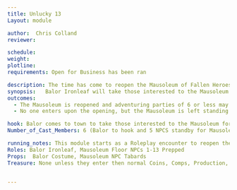 ```yaml
---
title: Unlucky 13
Layout: module

author:  Chris Colland
reviewer: 

schedule:
weight: 
plotline: 
requirements: Open for Business has been ran

description: The time has come to reopen the Mausoleum of Fallen Heroes. Balor Ironleaf will explain the importance of this Mausoleum and his ancestor dying upon the ground it was built. Rumor has it great treasure awaits those who venture the depths…
synopsis:   Balor Ironleaf will take those interested to the Mausoleum of Fallen Heroes and cast a Dwarven ritual he knows in addition to a Purify Earth cantrip to ward off the malicious spirits guarding the entrance. The Mausoleum of Fallen Heroes is to be opened as a training ground filled with foes from Stonewood past battles, rumor is a great treasure awaits those who can conquer the final Floor in one attempt. It is said that the Mausoleum is a living artifact of the land and may produce items that adventurers need to retrieve for important quests in Stonewood and Woodhaven.
outcomes:  
  - The Mausoleum is reopened and adventuring parties of 6 or less may enter to see how far they can go without exiting.
  - No one enters upon the opening, but the Mausoleum is left standing open for any challengers, nothing can escape it but anyone can enter

hook: Balor comes to town to take those interested to the Mausoleum for its purification and reopening
Number_of_Cast_Members: 6 (Balor to hook and 5 NPCS standby for Mausoleum) 

running_notes: This module starts as a Roleplay encounter to reopen the Mausoleum of Fallen Heroes in Stonewood but can turn into a combat module if they players choose to enter. The Mausoleum will allow 6 adventurers in at once to test their might in the depths. This Mausoleum has a magic training property that makes adventurers into the heroes of legend in Stonewood. There will be 13 floors of monsters with increasing difficulty on each floor. Players will be sent here for various quests to retrieve items with side rooms after defeating a set number of floors
Roles: Balor Ironleaf, Mausoleum Floor NPCs 1-13 Prepped
Props:  Balor Costume, Mausoleum NPC Tabards
Treasure: None unless they enter then normal Coins, Comps, Production, Alchemy


---
```

